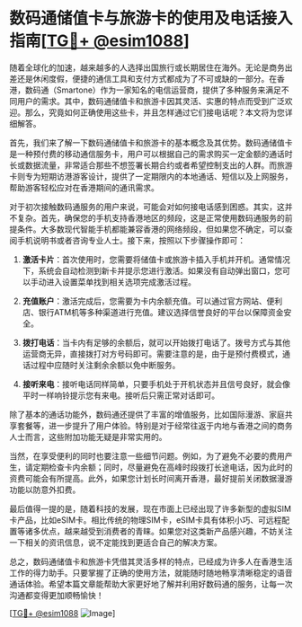 # 数码通储值卡与旅游卡的使用及电话接入指南[[TG💪+ @esim1088](https://t.me/s/esim1088)]

随着全球化的加速，越来越多的人选择出国旅行或长期居住在海外。无论是商务出差还是休闲度假，便捷的通信工具和支付方式都成为了不可或缺的一部分。在香港，数码通（Smartone）作为一家知名的电信运营商，提供了多种服务来满足不同用户的需求。其中，数码通储值卡和旅游卡因其灵活、实惠的特点而受到广泛欢迎。那么，究竟如何正确使用这些卡，并且怎样通过它们接电话呢？本文将为您详细解答。

首先，我们来了解一下数码通储值卡和旅游卡的基本概念及其优势。数码通储值卡是一种预付费的移动通信服务卡，用户可以根据自己的需求购买一定金额的通话时长或数据流量，非常适合那些不想签署长期合约或者希望控制支出的人群。而旅游卡则专为短期访港游客设计，提供了一定期限内的本地通话、短信以及上网服务，帮助游客轻松应对在香港期间的通讯需求。

对于初次接触数码通服务的用户来说，可能会对如何接电话感到困惑。其实，这并不复杂。首先，确保您的手机支持香港地区的频段，这是正常使用数码通服务的前提条件。大多数现代智能手机都能兼容香港的网络频段，但如果您不确定，可以查阅手机说明书或者咨询专业人士。接下来，按照以下步骤操作即可：

1. **激活卡片**：首次使用时，您需要将储值卡或旅游卡插入手机并开机。通常情况下，系统会自动检测到新卡并提示您进行激活。如果没有自动弹出窗口，您可以手动进入设置菜单找到相关选项完成激活过程。

2. **充值账户**：激活完成后，您需要为卡内余额充值。可以通过官方网站、便利店、银行ATM机等多种渠道进行充值。建议选择信誉良好的平台以保障资金安全。

3. **拨打电话**：当卡内有足够的余额后，就可以开始拨打电话了。拨号方式与其他运营商无异，直接拨打对方号码即可。需要注意的是，由于是预付费模式，通话过程中应随时关注剩余余额以免中断服务。

4. **接听来电**：接听电话同样简单，只要手机处于开机状态并且信号良好，就会像平时一样响铃提示您有来电。接听后只需正常对话即可。

除了基本的通话功能外，数码通还提供了丰富的增值服务，比如国际漫游、家庭共享套餐等，进一步提升了用户体验。特别是对于经常往返于内地与香港之间的商务人士而言，这些附加功能无疑是非常实用的。

当然，在享受便利的同时也要注意一些细节问题。例如，为了避免不必要的费用产生，请定期检查卡内余额；同时，尽量避免在高峰时段拨打长途电话，因为此时的资费可能会有所提高。此外，如果您计划长时间离开香港，最好提前关闭数据漫游功能以防意外扣费。

最后值得一提的是，随着科技的发展，现在市面上已经出现了许多新型的虚拟SIM卡产品，比如eSIM卡。相比传统的物理SIM卡，eSIM卡具有体积小巧、可远程配置等诸多优点，越来越受到消费者的青睐。如果您对这类新产品感兴趣，不妨关注一下相关的资讯信息，说不定能找到更适合自己的解决方案。

总之，数码通储值卡和旅游卡凭借其灵活多样的特点，已经成为许多人在香港生活工作的得力助手。只要掌握了正确的使用方法，就能随时随地畅享清晰稳定的语音通话体验。希望本篇文章能帮助大家更好地了解并利用好数码通的服务，让每一次沟通都变得更加顺畅愉快！

[[TG💪+ @esim1088](https://t.me/s/esim1088) ![Image](https://i.postimg.cc/4NQfJmqS/Snipaste-2025-05-13-00-14-12.png)]